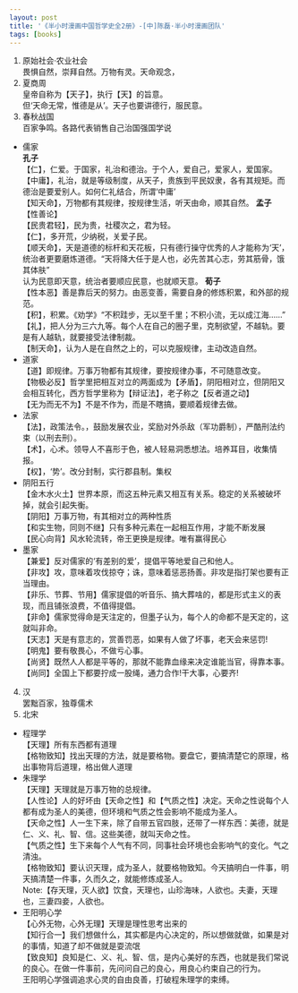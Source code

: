 ```yaml
---
layout: post
title: '《半小时漫画中国哲学史全2册》-[中]陈磊·半小时漫画团队'
tags: [books]
---
```


1. 原始社会·农业社会\
畏惧自然，崇拜自然。万物有灵。天命观念，
2. 夏商周\
皇帝自称为【天子】，执行【天】的旨意。\
但‘天命无常，惟德是从’。天子也要讲德行，服民意。
3. 春秋战国\
百家争鸣。各路代表销售自己治国强国学说
* 儒家\
      **孔子**\
      【仁】，仁爱。于国家，礼治和德治。于个人，爱自己，爱家人，爱国家。\
      【中庸】，礼治，就是等级制度，从天子，贵族到平民奴隶，各有其规矩。而德治是要爱别人。如何仁礼结合，所谓‘中庸’\
      【知天命】，万物都有其规律，按规律生活，听天由命，顺其自然。
      **孟子**\
      【性善论】\
      【民贵君轻】，民为贵，社稷次之，君为轻。\
      【仁】，多开荒，少纳税，关爱子民。\
      【顺天命】，天是道德的标杆和天花板，只有德行操守优秀的人才能称为‘天’，统治者更要磨炼道德。“天将降大任于是人也，必先苦其心志，劳其筋骨，饿其体肤”\
      认为民意即天意，统治者要顺应民意，也就顺天意。
      **荀子**\
      【性本恶】善是靠后天的努力。由恶变善，需要自身的修炼积累，和外部的规范。\
      【积】，积累。《劝学》“不积跬步，无以至千里；不积小流，无以成江海……”\
      【礼】，把人分为三六九等。每个人在自己的圈子里，克制欲望，不越轨。要是有人越轨，就要接受法律制裁。\
      【制天命】，认为人是在自然之上的，可以克服规律，主动改造自然。
* 道家\
      【道】即规律。万事万物都有其规律，要按规律办事，不可随意改变。\
      【物极必反】哲学里把相互对立的两面成为【矛盾】，阴阳相对立，但阴阳又会相互转化，西方哲学里称为【辩证法】，老子称之【反者道之动】\
      【无为而无不为】不是不作为，而是不瞎搞，要顺着规律去做。   
* 法家\
      【法】，政策法令。，鼓励发展农业，奖励对外杀敌（军功爵制），严酷刑法约束（以刑去刑）。\
      【术】，心术。领导人不喜形于色，被人轻易洞悉想法。培养耳目，收集情报。\
      【权】，‘势’。改分封制，实行郡县制。集权
* 阴阳五行\
      【金木水火土】世界本原，而这五种元素又相互有关系。稳定的关系被破坏掉，就会引起失衡。\
      【阴阳】万事万物，有其相对立的两种性质\
      【和实生物，同则不继】只有多种元素在一起相互作用，才能不断发展\
      【民心向背】风水轮流转，帝王更换是规律。唯有赢得民心
* 墨家\
      【兼爱】反对儒家的‘有差别的爱’，提倡平等地爱自己和他人。\
      【非攻】攻，意味着攻伐掠夺；诛，意味着惩恶扬善。非攻是指打架也要有正当理由。\
      【非乐、节葬、节用】儒家提倡的听音乐、搞大葬啥的，都是形式主义的表现，而且铺张浪费，不值得提倡。\
      【非命】儒家觉得命是天注定的，但墨子认为，每个人的命都不是天定的，这就叫非命。\
      【天志】天是有意志的，赏善罚恶，如果有人做了坏事，老天会来惩罚!\
      【明鬼】要有敬畏心，不做亏心事。\
      【尚贤】既然人人都是平等的，那就不能靠血缘来决定谁能当官，得靠本事。\
      【尚同】全国上下都要拧成一股绳，通力合作!干大事，心要齐!
4. 汉\
罢黜百家，独尊儒术
5. 北宋
* 程理学\
     【天理】所有东西都有道理\
     【格物致知】找出天理的方法，就是要格物。要盘它，要搞清楚它的原理，格出事物背后道理，格出做人道理
* 朱理学\
     【天理】天理就是万事万物的总规律。\
     【人性论】人的好坏由【天命之性】和【气质之性】决定。天命之性说每个人都有成为圣人的美德，但环境和气质之性会影响不能成为圣人。\
       【天命之性】人一生下来，除了自带五官四肢，还带了一样东西：美德，就是仁、义、礼、智、信。这些美德，就叫天命之性。\
       【气质之性】生下来每个人气有不同，同事社会环境也会影响气的变化。气之清浊。\
     【格物致知】要认识天理，成为圣人，就要格物致知。今天搞明白一件事，明天搞清楚一件事，久而久之，就能修炼成圣人。\
      Note:【存天理，灭人欲】饮食，天理也，山珍海味，人欲也。夫妻，天理也，三妻四妾，人欲也。
* 王阳明心学\
      【心外无物，心外无理】天理是理性思考出来的\
      【知行合一】我们想做什么，其实都是内心决定的，所以想做就做，如果是对的事情，知道了却不做就是耍流氓\
      【致良知】良知是仁、义、礼、智、信，是内心美好的东西，也就是我们常说的良心。在做一件事前，先问问自己的良心，用良心约束自己的行为。\
      王阳明心学强调追求心灵的自由良善，打破程朱理学的束缚。
